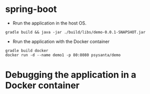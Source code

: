 # spring-boot

* Rrun the application in the host OS.
```
gradle build && java -jar ./build/libs/demo-0.0.1-SNAPSHOT.jar
```

* Rrun the application with the Docker container
```
gradle build docker
docker run -d --name demo1 -p 80:8080 psysanta/demo
```

# Debugging the application in a Docker container